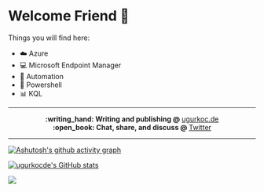 # Welcome Friend 👋

Things you will find here:

- :cloud: Azure
- :computer: Microsoft Endpoint Manager
- :blue_car: Automation
- :shell: Powershell
- :bar_chart: KQL

---

<p align="center">
  <b>:writing_hand: Writing and publishing @</b> <a href="https://www.ugurkoc.de">ugurkoc.de</a><br>
  <b>:open_book: Chat, share, and discuss @ </b> <a href="https://twitter.com/UgurKocDe">Twitter</a>
</p>

---

[![Ashutosh's github activity graph](https://activity-graph.herokuapp.com/graph?username=ugurkocde&theme=react-dark&custom_title=Activity%20Graph&hide_border=true)](https://github.com/ugurkocde)


[![ugurkocde's GitHub stats](https://github-readme-stats.vercel.app/api?username=ugurkocde&show_icons=true&theme=dark)](https://github.com/anuraghazra/github-readme-stats) 

![](https://komarev.com/ghpvc/?username=ugurukocde&color=grey&style=for-the-badge)


